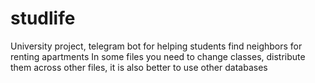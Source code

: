 # studlife
University project, telegram bot for helping students find neighbors for renting apartments
In some files you need to change classes, distribute them across other files, it is also better to use other databases
